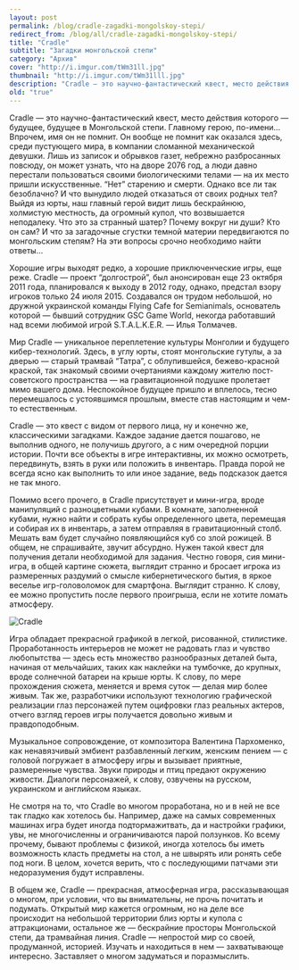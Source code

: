 ```yaml
---
layout: post
permalink: /blog/cradle-zagadki-mongolskoy-stepi/
redirect_from: /blog/all/cradle-zagadki-mongolskoy-stepi/
title: "Cradle"
subtitle: "Загадки монгольской степи"
category: "Архив"
cover: "http://i.imgur.com/tWm31ll.jpg"
thumbnail: "http://i.imgur.com/tWm31lll.jpg"
description: "Cradle — это научно-фантастический квест, место действия которого — будущее, будущее в Монгольской степи. Главному герою, по-имени… Впрочем, имя он не помнит. Он вообще не помнит как оказался здесь, среди пустующего мира, в компании сломанной механической девушки. Лишь из записок и обрывков газет, небрежно разбросанных повсюду, он может узнать, что на дворе 2076 год, а люди давно перестали пользоваться своими биологическими телами — на их место пришли искусственные. “Нет” старению и смерти. Однако все ли так безоблачно? И что вынудило людей отказаться от своих родных тел? Выйдя из юрты, наш главный герой видит лишь бескрайнюю, холмистую местность, да огромный купол, что возвышается неподалеку. Что это за странный шатер? Почему вокруг ни души? Кто он сам? И что за загадочные сгустки темной материи передвигаются по монгольским степям? На эти вопросы срочно необходимо найти ответы."
old: "true"
---
```


Cradle — это научно-фантастический квест, место действия которого — будущее, будущее в Монгольской степи. Главному герою, по-имени… Впрочем, имя он не помнит. Он вообще не помнит как оказался здесь, среди пустующего мира, в компании сломанной механической девушки. Лишь из записок и обрывков газет, небрежно разбросанных повсюду, он может узнать, что на дворе 2076 год, а люди давно перестали пользоваться своими биологическими телами — на их место пришли искусственные. “Нет” старению и смерти. Однако все ли так безоблачно? И что вынудило людей отказаться от своих родных тел? Выйдя из юрты, наш главный герой видит лишь бескрайнюю, холмистую местность, да огромный купол, что возвышается неподалеку. Что это за странный шатер? Почему вокруг ни души? Кто он сам? И что за загадочные сгустки темной материи передвигаются по монгольским степям? На эти вопросы срочно необходимо найти ответы…

Хорошие игры выходят редко, а хорошие приключенческие игры, еще реже. Cradle — проект “долгострой”, был анонсирован еще 23 октября 2011 года, планировался к выходу в 2012 году, однако, предстал взору игроков только 24 июля 2015. Создавался он трудом небольшой, но дружной украинской команды Flying Cafe for Semianimals, основатель которой — бывший сотрудник GSC Game World, некогда работавший над всеми любимой игрой S.T.A.L.K.E.R. — Илья Толмачев.

Мир Cradle — уникальное переплетение культуры Монголии и будущего кибер-технологий. Здесь, в углу юрты, стоят монгольские гутулы, а за дверью — старый трамвай “Татра”, с облупившейся, бежево-красной краской, так знакомый своими очертаниями каждому жителю пост-советского пространства — на гравитационной подушке пролетает мимо вашего дома. Неспокойное будущее пришло и вплелось, тесно перемешалось с устоявшимся прошлым, вместе став настоящим и чем-то естественным.

Cradle — это квест с видом от первого лица, ну и конечно же, классическими загадками. Каждое задание дается пошагово, не выполнив одного, не получишь другого, а с ним очередной порции истории. Почти все объекты в игре интерактивны, их можно осмотреть, передвинуть, взять в руки или положить в инвентарь. Правда порой не всегда ясно как выполнить то или иное задание, ведь подсказок дается не так много.

Помимо всего прочего, в Cradle присутствует и мини-игра, вроде манипуляций с разноцветными кубами. В комнате, заполненной кубами, нужно найти и собрать кубы определенного цвета, перемещая и собирая их в инвентарь, а затем отправляя в гравитационный столб. Мешать вам будет случайно появляющийся куб со злой рожицей. В общем, не спрашивайте, звучит абсурдно. Нужен такой квест для получения детали необходимой для задания. Честно говоря, сия мини-игра, в общей картине сюжета, выглядит странно и бросает игрока из размеренных раздумий о смысле кибернетического бытия, в яркое веселье игр-головоломок для смартфона. Выглядит странно. К слову, ее можно пропустить после первого проигрыша, если не хотите ломать атмосферу.

![Cradle](http://i.imgur.com/ieBqONN.jpg)

Игра обладает прекрасной графикой в легкой, рисованной, стилистике. Проработанность интерьеров не может не радовать глаз и чувство любопытства — здесь есть множество разнообразных деталей быта, начиная от мельчайших, таких как наклейки на тумбочке, до крупных, вроде солнечной батареи на крыше юрты. К слову, по мере прохождения сюжета, меняется и время суток — делая мир более живым. Так же, разработчики используют технологию графической реализации глаз персонажей путем оцифровки глаз реальных актеров, отчего взгляд героев игры получается довольно живым и правдоподобным.

Музыкальное сопровождение, от композитора Валентина Пархоменко, как ненавязчивый эмбиент разбавленный легким, женским пением — с головой погружает в атмосферу игры и вызывает приятные, размеренные чувства. Звуки природы и птиц предают окружению живости. Диалоги персонажей, к слову, озвучены на русском, украинском и английском языках.

Не смотря на то, что Cradle во многом проработана, но и в ней не все так гладко как хотелось бы. Например, даже на самых современных машинах игра будет иногда подтормажитвать, да и настройки графики, увы, не многочисленны и ограничиваются парой ползунков. Ко всему прочему, бывают проблемы с физикой, иногда хотелось бы иметь возможность класть предметы на стол, а не швырять или ронять себе под ноги. В целом, хочется верить, что с последующими патчами эти недоразумения будут исправлены.

В общем же, Cradle — прекрасная, атмосферная игра, рассказывающая о многом, при условии, что вы внимательны, не прочь почитать и подумать. Открытый мир кажется огромным, но на деле все происходит на небольшой территории близ юрты и купола с аттракционами, остальное же — бескрайние просторы Монгольской степи, да трамвайная линия. Cradle — непростой мир со своей, продуманной, историей. Изучать и находиться в нем — захватывающе интересно. Заставляет о многом задуматься и поразмыслить.